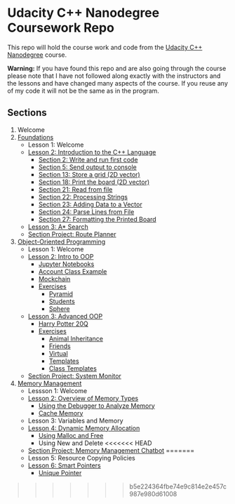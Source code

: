 # Udacity C++ Nanodegree Coursework Repo

This repo will hold the course work and code from the [Udacity C++ Nanodegree](https://www.udacity.com/course/c-plus-plus-nanodegree--nd213) course. 

**Warning:** If you have found this repo and are also going through the course please note that I have not followed along exactly with the instructors and the lessons and have changed many aspects of the course. If you reuse any of my code it will not be the same as in the program.

## Sections

1. Welcome
2. [Foundations](./section-two-foundations)
    - Lesson 1: Welcome
    - [Lesson 2: Introduction to the C++ Language](./section-two-foundations/lesson-two-intro-to-cpp)
        - [Section 2: Write and run first code](./section-two-foundations/lesson-two-intro-to-cpp/2-write-and-run-first-code)
        - [Section 5: Send output to console](./section-two-foundations/lesson-two-intro-to-cpp/5-send-output-to-console)
        - [Section 13: Store a grid (2D vector)](./section-two-foundations/lesson-two-intro-to-cpp/13-store-a-grid)
        - [Section 18: Print the board (2D vector)](./section-two-foundations/lesson-two-intro-to-cpp/18-print-the-board)
        - [Section 21: Read from file](./section-two-foundations/lesson-two-intro-to-cpp/21-read-from-file)
        - [Section 22: Processing Strings](./section-two-foundations/lesson-two-intro-to-cpp/22-processing-strings)
        - [Section 23: Adding Data to a Vector](./section-two-foundations/lesson-two-intro-to-cpp/23-adding-data-to-a-vector)
        - [Section 24: Parse Lines from File](./section-two-foundations/lesson-two-intro-to-cpp/24-parse-lines-from-file)
        - [Section 27: Formatting the Printed Board](./section-two-foundations/lesson-two-intro-to-cpp/27-formatting-the-printed-board)
    - [Lesson 3: A* Search](./section-two-foundations/lesson-three-a-star-search)
    - [Section Project: Route Planner](./section-two-foundations/project-route-planner)
3. [Object-Oriented Programming](./section-three-oop)
    - Lesson 1: Welcome
    - [Lesson 2: Intro to OOP](./section-three-oop/lesson-two-intro-to-oop)
        - [Jupyter Notebooks](./section-three-oop/lesson-two-intro-to-oop/notebooks)
        - [Account Class Example](./section-three-oop/lesson-two-intro-to-oop/account-example)
        - [Mockchain](https://github.com/mharrisb1/mockchain)
        - [Exercises](./section-three-oop/lesson-two-intro-to-oop/exercises)
            - [Pyramid](./section-three-oop/lesson-two-intro-to-oop/exercises/pyramid)
            - [Students](./section-three-oop/lesson-two-intro-to-oop/exercises/pyramis)
            - [Sphere](./section-three-oop/lesson-two-intro-to-oop/exercises/sphere)
    - [Lesson 3: Advanced OOP](./section-three-oop/lesson-three-advanced-oop)
        - [Harry Potter 20Q](./section-three-oop/lesson-three-advanced-oop/harry-potter-20-q)
        - [Exercises](./section-three-oop/lesson-three-advanced-oop/exercises)
            - [Animal Inheritance](./section-three-oop/lesson-three-advanced-oop/exercises/animal)
            - [Friends](./section-three-oop/lesson-three-advanced-oop/exercises/friends)
            - [Virtual](./section-three-oop/lesson-three-advanced-oop/exercises/virtual)
            - [Templates](./section-three-oop/lesson-three-advanced-oop/exercises/templates)
            - [Class Templates](./section-three-oop/lesson-three-advanced-oop/exercises/class-templates)
    - [Section Project: System Monitor](https://github.com/mharrisb1/system-monitor)
4. [Memory Management](./section-four-memory-management)
    - Lessson 1: Welcome
    - [Lesson 2: Overview of Memory Types](./section-four-memory-management/lesson-two-overview-of-memory-types)
        - [Using the Debugger to Analyze Memory](./section-four-memory-management/lesson-two-overview-of-memory-types/using-the-debugger-to-analyze-memory)
        - [Cache Memory](./section-four-memory-management/lesson-two-overview-of-memory-types/cache-memory)
    - Lesson 3: Variables and Memory
    - [Lesson 4: Dynamic Memory Allocation](./section-four-memory-management/lesson-four-dynamic-allocation)
        - [Using Malloc and Free](./section-four-memory-management/esson-four-dynamic-allocation/using-malloc-and-free)
        - Using New and Delete
<<<<<<< HEAD
    - [Section Project: Memory Management Chatbot](https://github.com/mharrisb1/memory-management-chatbot)
=======
    - Lesson 5: Resource Copying Policies
    - [Lesson 6: Smart Pointers](./section-four-memory-management/lesson-six-smart-pointers)
        - [Unique Pointer](./section-four-memory-management/lesson-six-smart-pointers/unique_ptr.ipynb)
>>>>>>> b5e224364fbe74e9c814e2e457c987e980d61008
